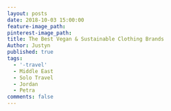 ```yaml
---
layout: posts
date: 2018-10-03 15:00:00
feature-image_path:
pinterest-image_path:
title: The Best Vegan & Sustainable Clothing Brands
Author: Justyn
published: true
tags:
  - '-travel'
  - Middle East
  - Solo Travel
  - Jordan
  - Petra
comments: false
---
```


